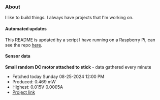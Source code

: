### About
I like to build things. I always have projects that I'm working on.

#### Automated updates
This README is updated by a script I have running on a Raspberry Pi, can see the repo [here](https://github.com/jdc-cunningham/raspi-git-repo-updater).

#### Sensor data


**Small random DC motor attached to stick** - data gathered every minute
- Fetched today Sunday 08-25-2024 12:00 PM
- Produced: 0.469 mW
- Highest: 0.015V 0.0005A
- [Project link](https://github.com/jdc-cunningham/turbine-raspi)